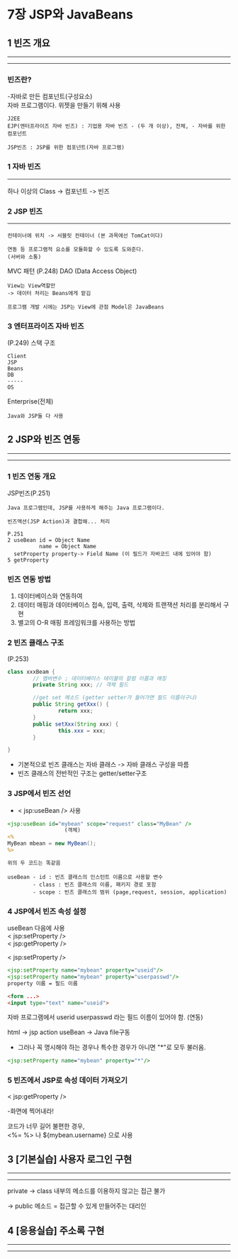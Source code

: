 # 7장 JSP와 JavaBeans

## 1 빈즈 개요 
<hr><hr>

### 빈즈란?
-자바로 만든 컴포넌트(구성요소)  
자바 프로그램이다.
위젯을 만들기 위해 사용
```
J2EE 
EJP(엔터프라이즈 자바 빈즈) : 기업용 자바 빈즈 - (두 개 이상), 전체, - 자바를 위한 컴포넌트  

JSP빈즈 : JSP를 위한 컴포넌트(자바 프로그램)
```
### 1 자바 빈즈 <hr>

하나 이상의 Class -> 컴포넌트 -> 빈즈  

### 2 JSP 빈즈 <hr>
```  
컨테이너에 위치 -> 서블릿 컨테이너 (본 과목에선 TomCat이다)

연동 등 프로그램적 요소를 모듈화할 수 있도록 도와준다.
(서버와 소통)
```

MVC 패턴 (P.248)
DAO (Data Access Object)
```
View는 View역할만
-> 데이터 처리는 Beans에게 맡김
```

```
프로그램 개발 시에는 JSP는 View에 관점 Model은 JavaBeans
```
### 3 엔터프라이즈 자바 빈즈
(P.249)
스택 구조
```
Client
JSP
Beans
DB
-----
OS
```

Enterprise(전체)  
```
Java와 JSP둘 다 사용
```
## 2 JSP와 빈즈 연동
<hr><hr>

### 1 빈즈 연동 개요
JSP빈즈(P.251)
```
Java 프로그램인데, JSP를 사용하게 해주는 Java 프로그램이다.

빈즈액션(JSP Action)과 결합해... 처리
```

```
P.251
2 useBean id = Object Name
          name = Object Name
  setProperty property-> Field Name (이 필드가 자바코드 내에 있어야 함)
5 getProperty
```

### 빈즈 연동 방법
1. 데이터베이스와 연동하여
2. 데이터 매핑과 데이터베이스 접속, 입력, 출력, 삭제와 트랜잭션 처리를 분리해서 구현
3. 별고의 O-R 매핑 프레임워크를 사용하는 방법

### 2 빈즈 클래스 구조
(P.253) 
```java
class xxxBeam {
        // 멤버변수 ; 데이터베이스 테이블의 칼럼 이름과 매칭
        private String xxx; // 객체 필드

        //get set 메소드 (getter setter가 들어가면 필드 이름이구나)
        public String getXxx() {
                return xxx;
        }
        public setXxx(String xxx) {
                this.xxx = xxx;
        }

}
```

- 기본적으로 빈즈 클래스는 자바 클래스 -> 자바 클래스 구성을 따름
- 빈즈 클래스의 전반적인 구조는 getter/setter구조

### 3 JSP에서 빈즈 선언

- < jsp:useBean /> 사용
```jsp
<jsp:useBean id="mybean" scope="request" class="MyBean" />
                  (객체)
<%
MyBean mbean = new MyBean();
%>

위의 두 코드는 똑같음
```

```
useBean - id : 빈즈 클래스의 인스턴트 이름으로 사용할 변수
        - class : 빈즈 클래스의 이름, 패키지 경로 포함
        - scope : 빈즈 클래스의 범위 (page,request, session, application)
```

### 4 JSP에서 빈즈 속성 설정
useBean 다음에 사용  
< jsp:setProperty />  
< jsp:getProperty />

< jsp:setProperty />
```jsp
<jsp:setProperty name="mybean" property="useid"/>
<jsp:setProperty name="mybean" property="userpasswd"/>
property 이름 = 필드 이름
```
```html
<form ...>
<input type="text" name="useid"> 
```

자바 프로그램에서 userid userpasswd 라는 필드 이름이 있어야 함. (연동)

html -> jsp action useBean -> Java file구동


- 그러나 꼭 명시해야 하는 경우나 특수한 경우가 아니면 "*"로 모두 불러옴.
```jsp
<jsp:setProperty name="mybean" property="*"/> 
```

### 5 빈즈에서 JSP로 속성 데이터 가져오기
< jsp:getProperty />

-화면에 찍어내라!

코드가 너무 길어 불편한 경우,  
<%= %> 나 ${mybean.username} 으로 사용

## 3 [기본실습] 사용자 로그인 구현
<hr><hr>
private -> class 내부의 메소드를 이용하지 않고는 접근 불가  

-> public 메소드 = 접근할 수 있게 만들어주는 대리인  


## 4 [응용실습] 주소록 구현
<hr><hr>

